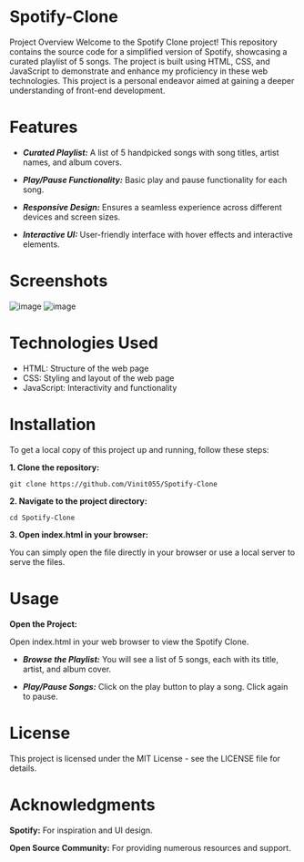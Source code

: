 # Spotify-Clone
Project Overview
Welcome to the Spotify Clone project! This repository contains the source code for a simplified version of Spotify, 
showcasing a curated playlist of 5 songs. The project is built using HTML, CSS, and JavaScript to demonstrate and enhance my proficiency in these web technologies. 
This project is a personal endeavor aimed at gaining a deeper understanding of front-end development.

# Features
* ***Curated Playlist:***   A list of 5 handpicked songs with song titles, artist names, and album covers.

* ***Play/Pause Functionality:***   Basic play and pause functionality for each song.

* ***Responsive Design:***   Ensures a seamless experience across different devices and screen sizes.

* ***Interactive UI:***   User-friendly interface with hover effects and interactive elements.

# Screenshots
![image](https://github.com/Vinit055/Spotify-Clone/assets/95849250/b3a7387f-b742-4617-b1ca-cba16aedd9d3)
![image](https://github.com/Vinit055/Spotify-Clone/assets/95849250/0fffc150-0672-4708-b733-fd6cfe1bd060)

# Technologies Used
* HTML: Structure of the web page
* CSS: Styling and layout of the web page
* JavaScript: Interactivity and functionality
# Installation
To get a local copy of this project up and running, follow these steps:

**1. Clone the repository:**

```git clone https://github.com/Vinit055/Spotify-Clone```

**2. Navigate to the project directory:**

```cd Spotify-Clone```

**3. Open index.html in your browser:**

You can simply open the file directly in your browser or use a local server to serve the files.

# Usage

**Open the Project:**

Open index.html in your web browser to view the Spotify Clone.

* ***Browse the Playlist:***
You will see a list of 5 songs, each with its title, artist, and album cover.

* ***Play/Pause Songs:***
Click on the play button to play a song. Click again to pause.


# License
This project is licensed under the MIT License - see the LICENSE file for details.

# Acknowledgments
**Spotify:** For inspiration and UI design.

**Open Source Community:** For providing numerous resources and support.
